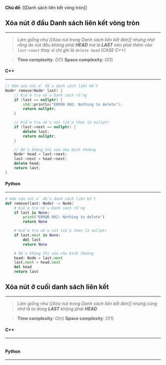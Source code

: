 **Chủ đề**: [[Danh sách liên kết vòng tròn]]
## Xóa nút ở đầu Danh sách liên kết vòng tròn
---
> _Làm giống như [[Xóa nút trong Danh sách liên kết đơn]] nhưng nhớ rằng do nút đầu không phải **HEAD** mà là **LAST** nên phải thêm vào `last->next` thay vì chỉ ghi là `delete head` (CASE C++)_

> **Time complexity**: $O(1)$
> **Space complexity**: $O(1)$
#### C++
---
``` cpp
// Hàm xóa nút ở đầu danh sách liên kết
Node* remove(Node* last) {
    // Kiểm tra nếu Danh sách rỗng
    if (last == nullptr) {
        std::println("ERROR 002: Nothing to delete");
        return nullptr;
    }

    // Kiểm tra nếu nút tiếp theo là nullptr
    if (last->next == nullptr) {
        delete last;
        return nullptr;
    }

    // Nếu không thì xóa như bình thường
    Node* head = last->next;
    last->next = head->next;
    delete head;
    return last;
}
```
#### Python
---
``` python
# Hàm xóa nút ở đầu danh sách liên kết
def remove(last: Node) -> Node:
    # Kiểm tra nếu Danh sách rỗng
    if last is None:
        print("ERROR 002: Nothing to delete")
        return None

    # Kiểm tra nếu nút tiếp theo là nullptr
    if last.next is None:
        del last
        return None

    # Nếu không thì xóa như bình thường
    head: Node = last.next
    last.next = head.next
    del head
    return last
```

## Xóa nút ở cuối danh sách liên kết
---
> _Làm giống như [[Xóa nút trong Danh sách liên kết đơn]] nhưng cũng nhớ là ta dùng **LAST** không phải **HEAD**_

> **Time complexity**: $O(n)$
> **Space complexity**: $O(1)$
#### C++
---
``` cpp

```
#### Python
---
``` python

```